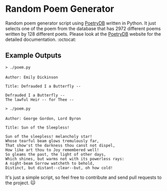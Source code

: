 # Random Poem Generator 
Random poem generator script using [PoetryDB](https://github.com/thundercomb/poetrydb) written in Python. It just selects one of the poem from the database that has 2972 different poems written by 128 different poets. Please look at the [PoetryDB](http://poetrydb.org) website for the detailed documentation. :octocat:

## Example Outputs
`> ./poem.py`<br /><br />
`Author: Emily Dickinson`<br />

`Title: Defrauded I a Butterfly --`<br />

`Defrauded I a Butterfly --` <br />
`The lawful Heir -- for Thee --`<br />

`> ./poem.py`<br /><br />
`Author: George Gordon, Lord Byron`<br />

`Title: Sun of the Sleepless!`<br />

`Sun of the sleepless! melancholy star!`<br />
`Whose tearful beam glows tremulously far,`<br /> 
`That show'st the darkness thou canst not dispel,`<br />
`How like art thou to Joy remembered well!`<br /> 
`So gleams the past, the light of other days,`<br /> 
`Which shines, but warms not with its powerless rays:`<br /> 
`A night-beam Sorrow watcheth to behold,`<br /> 
`Distinct, but distant--clear--but, oh how cold!`<br />

It's just a simple script, so feel free to contribute and send pull requests to the project. :cat:
